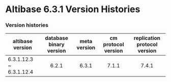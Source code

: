 # Altibase 6.3.1 Version Histories

### Version histories

| **altibase version**    | **database binary version** | **meta version** | **cm protocol version** | **replication protocol version** |
| ----------------------- | :-------------------------: | :--------------: | :---------------------: | :------------------------------: |
| 6.3.1.12.3 ~ 6.3.1.12.4 |            6.2.1            |      6.3.1       |          7.1.1          |              7.4.1               |

